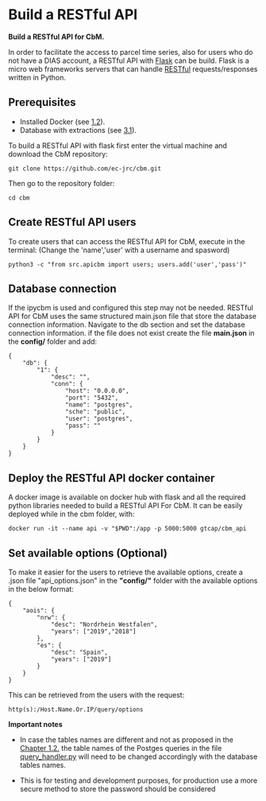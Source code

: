 # Build a RESTful API

**Build a RESTful API for CbM.**

In order to facilitate the access to parcel time series, also for users who do not have a DIAS account, a RESTful API with [Flask](https://www.fullstackpython.com/flask.html) can be build. Flask is a micro web frameworks servers that can handle [RESTful](https://en.wikipedia.org/wiki/Representational_state_transfer) requests/responses written in Python.

## Prerequisites

 - Installed Docker (see [1.2](https://jrc-cbm.readthedocs.io/en/latest/prerequisites.html)).
 - Database with extractions (see [3.1](https://jrc-cbm.readthedocs.io/en/latest/parcel_extraction.html)).

To build a RESTful API with flask first enter the virtual machine and download the CbM repository:

    git clone https://github.com/ec-jrc/cbm.git

Then go to the repository folder:

    cd cbm


## Create RESTful API users

To create users that can access the RESTful API for CbM, execute in the terminal: (Change the 'name','user' with a username and spasword)

    python3 -c "from src.apicbm import users; users.add('user','pass')"


## Database connection

If the ipycbm is used and configured this step may not be needed.
RESTful API for CbM uses the same structured main.json file that store the database connection information.
Navigate to the db section and set the database connection information. if the file does not exist create the file **main.json** in the **config/** folder and add:

    {
        "db": {
            "1": {
                "desc": "",
                "conn": {
                    "host": "0.0.0.0",
                    "port": "5432",
                    "name": "postgres",
                    "sche": "public",
                    "user": "postgres",
                    "pass": ""
                }
            }
        }
    }


## Deploy the RESTful API docker container

A docker image is available on docker hub with flask and all the required python libraries needed to build a RESTful API For CbM. It can be easily deployed while in the cbm folder, with:

    docker run -it --name api -v "$PWD":/app -p 5000:5000 gtcap/cbm_api

<!-- $ -->

## Set available options (Optional)

To make it easier for the users to retrieve the available options, create a .json file "api_options.json" in the **"config/"** folder with the available options in the below format:


    {
        "aois": {
            "nrw": {
                "desc": "Nordrhein Westfalen",
                "years": ["2019","2018"]
            },
            "es": {
                "desc": "Spain",
                "years": ["2019"]
            }
        }
    }

This can be retrieved from the users with the request:

    http(s):/Host.Name.Or.IP/query/options


**Important notes**

* In case the tables names are different and not as proposed in the [Chapter 1.2.](https://github.com/ec-jrc/cbm/wiki/1.2.-Pre-Requirements.-Installation-instructions-for-the-required-tools-used-for-CbM-development.) the table names of the Postges queries in the file [query_handler.py](https://github.com/ec-jrc/cbm/blob/main/cbm/api/query_handler.py) will need to be changed accordingly with the database tables names.

* This is for testing and development purposes, for production use a more secure method to store the password should be considered
